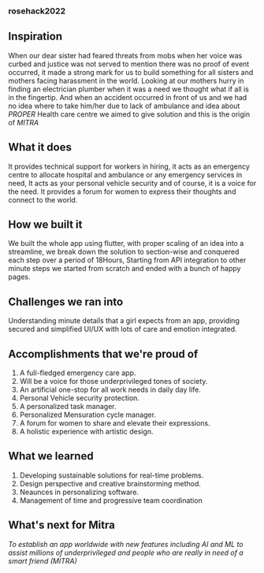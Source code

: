 ### rosehack2022

## Inspiration
When our dear sister had feared threats from mobs when her voice was curbed and justice was not served to mention there was no proof of event occurred, it made a strong mark for us to build something for all sisters and mothers facing harassment in the world. Looking at our mothers hurry in finding an electrician plumber when it was a need we thought what if all is in the fingertip. And when an accident occurred in front of us and we had no idea where to take him/her due to lack of ambulance and idea about *PROPER* Health care centre we aimed to give solution and this is the origin of *MITRA*
## What it does
It provides technical support for workers in hiring, it acts as an emergency centre to allocate hospital and ambulance or any emergency services in need, It acts as your personal vehicle security and of course, it is a voice for the need. It provides a forum for women to express their thoughts and connect to the world.
## How we built it
We built the whole app using flutter, with proper scaling of an idea into a streamline, we break down the solution to section-wise and conquered each step over a period of 18Hours, Starting from API integration to other minute steps we started from scratch and ended with a bunch of happy pages.
## Challenges we ran into
Understanding minute details that a girl expects from an app, providing secured and simplified UI/UX with lots of care and emotion integrated.
## Accomplishments that we're proud of
1. A full-fledged emergency care app.
2. Will be a voice for those underprivileged tones of society.
3. An artificial one-stop for all work needs in daily day life.
4. Personal Vehicle security protection.
5. A personalized task manager.
6. Personalized Mensuration cycle manager.
7. A forum for women to share and elevate their expressions.
8. A holistic experience with artistic design.
## What we learned
1. Developing sustainable solutions for real-time problems.
2. Design perspective and creative brainstorming method.
3. Neaunces in personalizing software.
4. Management of time and progressive team coordination
## What's next for Mitra
*To establish an app worldwide with new features including AI and ML to assist millions of underprivileged and people who are really in need of a smart friend (MITRA)*
